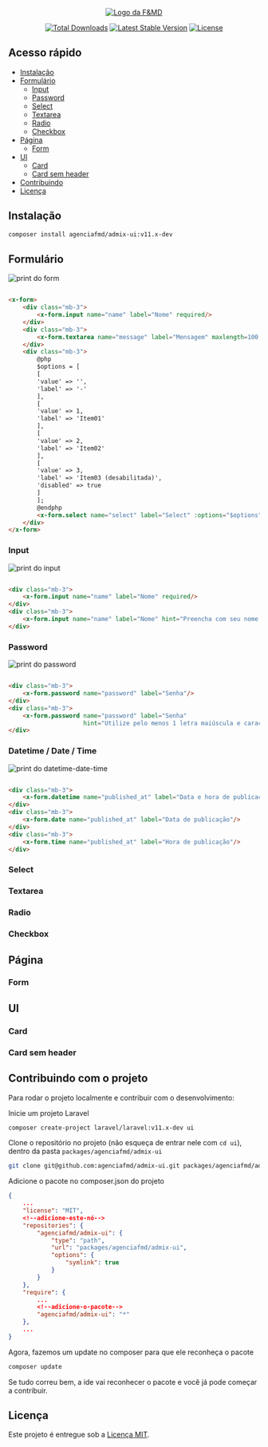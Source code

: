 <p align="center"><a href="https://fmd.ag" target="_blank"><img src="https://raw.githubusercontent.com/agenciafmd/admix-ui/v11/docs/fmd.png" alt="Logo da F&MD"></a></p>

<p align="center">
<a href="https://packagist.org/packages/agenciafmd/admix-ui"><img src="https://img.shields.io/packagist/dt/agenciafmd/admix-ui" alt="Total Downloads"></a>
<a href="https://packagist.org/packages/agenciafmd/admix-ui"><img src="https://img.shields.io/packagist/v/agenciafmd/admix-ui" alt="Latest Stable Version"></a>
<a href="https://packagist.org/packages/agenciafmd/admix-ui"><img src="https://img.shields.io/packagist/l/agenciafmd/admix-ui" alt="License"></a>
</p>

## Acesso rápido

- [Instalação](#instalação)
- [Formulário](#formulário)
    - [Input](#input)
    - [Password](#password)
    - [Select](#select)
    - [Textarea](#textarea)
    - [Radio](#radio)
    - [Checkbox](#checkbox)
- [Página](#página)
    - [Form](#form)
- [UI](#ui)
    - [Card](#card)
    - [Card sem header](#card-sem-header)
- [Contribuindo](#contribuindo-com-o-projeto)
- [Licença](#licença)

## Instalação

```bash
composer install agenciafmd/admix-ui:v11.x-dev
```

## Formulário

![print do form](docs/forms/form.png "print do form")

```html

<x-form>
    <div class="mb-3">
        <x-form.input name="name" label="Nome" required/>
    </div>
    <div class="mb-3">
        <x-form.textarea name="message" label="Mensagem" maxlength=100 required/>
    </div>
    <div class="mb-3">
        @php
        $options = [
        [
        'value' => '',
        'label' => '-'
        ],
        [
        'value' => 1,
        'label' => 'Item01'
        ],
        [
        'value' => 2,
        'label' => 'Item02'
        ],
        [
        'value' => 3,
        'label' => 'Item03 (desabilitada)',
        'disabled' => true
        ]
        ];
        @endphp
        <x-form.select name="select" label="Select" :options="$options" required/>
    </div>
</x-form>
```

### Input

![print do input](docs/forms/input.png "print do input")

```html

<div class="mb-3">
    <x-form.input name="name" label="Nome" required/>
</div>
<div class="mb-3">
    <x-form.input name="name" label="Nome" hint="Preencha com seu nome completo"/>
</div>
```

### Password

![print do password](docs/forms/password.png "print do password")

```html

<div class="mb-3">
    <x-form.password name="password" label="Senha"/>
</div>
<div class="mb-3">
    <x-form.password name="password" label="Senha"
                     hint="Utilize pelo menos 1 letra maiúscula e caracteres especiais"/>
</div>
```

### Datetime / Date / Time

![print do datetime-date-time](docs/forms/datetime-date-time.png "print do datetime-date-time")

```html

<div class="mb-3">
    <x-form.datetime name="published_at" label="Data e hora de publicação"/>
</div>
<div class="mb-3">
    <x-form.date name="published_at" label="Data de publicação"/>
</div>
<div class="mb-3">
    <x-form.time name="published_at" label="Hora de publicação"/>
</div>
```

### Select

### Textarea

### Radio

### Checkbox

## Página

### Form

## UI

### Card

### Card sem header

## Contribuindo com o projeto

Para rodar o projeto localmente e contribuir com o desenvolvimento:

Inicie um projeto Laravel

```bash
composer create-project laravel/laravel:v11.x-dev ui
```

Clone o repositório no projeto (não esqueça de entrar nele com `cd ui`), dentro da pasta `packages/agenciafmd/admix-ui`

```bash
git clone git@github.com:agenciafmd/admix-ui.git packages/agenciafmd/admix-ui
```

Adicione o pacote no composer.json do projeto

```json
{
    ...
    "license": "MIT",
    <!--adicione-este-nó-->
    "repositories": {
        "agenciafmd/admix-ui": {
            "type": "path",
            "url": "packages/agenciafmd/admix-ui",
            "options": {
                "symlink": true
            }
        }
    },
    "require": {
        ...
        <!--adicione-o-pacote-->
        "agenciafmd/admix-ui": "*"
    },
    ...
}
```

Agora, fazemos um update no composer para que ele reconheça o pacote

```bash
composer update
```

Se tudo correu bem, a ide vai reconhecer o pacote e você já pode começar a contribuir.

## Licença

Este projeto é entregue sob a [Licença MIT](./LICENSE).

